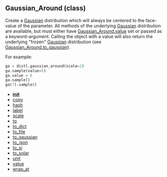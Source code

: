 ## Gaussian_Around (class)


Create a [Gaussian](Gaussian.md) distribution which will always be centered to the face-value
of the parameter.  All methods of the underlying [Gaussian](Gaussian.md) distribution are
available, but must either have [Gaussian_Around.value](Gaussian_Around.value.md) set or passed as
a keyword-argument.  Calling the object with a value will also return
the underlying "frozen" [Gaussian](Gaussian.md) distribution (see [Gaussian_Around.to_gaussian](Gaussian_Around.to_gaussian.md)).


For example:

```py
ga = distl.gaussian_around(scale=2)
ga.sample(value=5)
ga.value = 6
ga.sample()
ga(7).sample()
```




* [__init__](Gaussian_Around.__init__.md)
* [copy](Gaussian_Around.copy.md)
* [hash](Gaussian_Around.hash.md)
* [label](Gaussian_Around.label.md)
* [scale](Gaussian_Around.scale.md)
* [to](Gaussian_Around.to.md)
* [to_dict](Gaussian_Around.to_dict.md)
* [to_file](Gaussian_Around.to_file.md)
* [to_gaussian](Gaussian_Around.to_gaussian.md)
* [to_json](Gaussian_Around.to_json.md)
* [to_si](Gaussian_Around.to_si.md)
* [to_solar](Gaussian_Around.to_solar.md)
* [unit](Gaussian_Around.unit.md)
* [value](Gaussian_Around.value.md)
* [wrap_at](Gaussian_Around.wrap_at.md)
